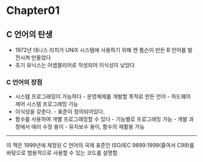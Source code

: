 # Chapter01
## C 언어의 탄생
- 1972년 데니스 리치가 UNIX 시스템에 사용하기 위해 켄 톰슨이 만든 B 언어를 발전시켜 만들었다
- 초기 유닉스는 어셈블리어로 작성되어 이식성이 낮았다

### C 언어의 장점
- 시스템 프로그래밍이 가능하다 - 운영체제를 개발할 목적로 만든 언어 - 하드웨어 제어 시스템 프로그래밍 가능
- 이식성을 갖춘다. - 표준이 정의되어있다.
- 함수를 사용하여 개별 프로그래밍할 수 있다 - 기능별로 프로그래밍 가능 - 개발 과정에서 에러 수정 용이 - 유지보수 용이, 함수의 재활용 가능

-----
이 책은 1999년에 제정된 C 언어의 국제 표준인 ISO/IEC 9899:1999(줄여서 C99)를 바탕으로 범용적으로 사용할 수 있는 코드를 설명함



